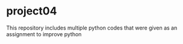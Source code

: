 # project04
 This repository includes multiple python codes that were given as an assignment to improve python
